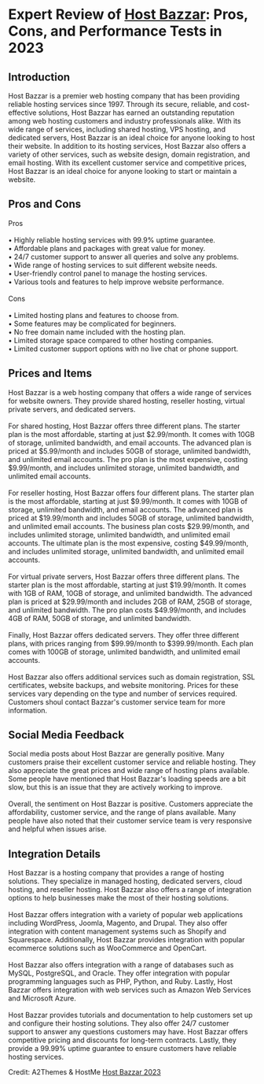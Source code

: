 <h1>Expert Review of <a href="https://a2themes.com/host-bazzar-reviews">Host Bazzar</a>: Pros, Cons, and Performance Tests in 2023</h1>
<h2>Introduction</h2>
Host Bazzar is a premier web hosting company that has been providing reliable hosting services since 1997. Through its secure, reliable, and cost-effective solutions, Host Bazzar has earned an outstanding reputation among web hosting customers and industry professionals alike. With its wide range of services, including shared hosting, VPS hosting, and dedicated servers, Host Bazzar is an ideal choice for anyone looking to host their website. In addition to its hosting services, Host Bazzar also offers a variety of other services, such as website design, domain registration, and email hosting. With its excellent customer service and competitive prices, Host Bazzar is an ideal choice for anyone looking to start or maintain a website.
<h2>Pros and Cons</h2>
Pros<br><br>• Highly reliable hosting services with 99.9% uptime guarantee.<br>• Affordable plans and packages with great value for money.<br>• 24/7 customer support to answer all queries and solve any problems.<br>• Wide range of hosting services to suit different website needs.<br>• User-friendly control panel to manage the hosting services.<br>• Various tools and features to help improve website performance.<br><br>Cons<br><br>• Limited hosting plans and features to choose from.<br>• Some features may be complicated for beginners.<br>• No free domain name included with the hosting plan.<br>• Limited storage space compared to other hosting companies.<br>• Limited customer support options with no live chat or phone support.
<h2>Prices and Items</h2>
Host Bazzar is a web hosting company that offers a wide range of services for website owners. They provide shared hosting, reseller hosting, virtual private servers, and dedicated servers.<br><br>For shared hosting, Host Bazzar offers three different plans. The starter plan is the most affordable, starting at just $2.99/month. It comes with 10GB of storage, unlimited bandwidth, and email accounts. The advanced plan is priced at $5.99/month and includes 50GB of storage, unlimited bandwidth, and unlimited email accounts. The pro plan is the most expensive, costing $9.99/month, and includes unlimited storage, unlimited bandwidth, and unlimited email accounts.<br><br>For reseller hosting, Host Bazzar offers four different plans. The starter plan is the most affordable, starting at just $9.99/month. It comes with 10GB of storage, unlimited bandwidth, and email accounts. The advanced plan is priced at $19.99/month and includes 50GB of storage, unlimited bandwidth, and unlimited email accounts. The business plan costs $29.99/month, and includes unlimited storage, unlimited bandwidth, and unlimited email accounts. The ultimate plan is the most expensive, costing $49.99/month, and includes unlimited storage, unlimited bandwidth, and unlimited email accounts.<br><br>For virtual private servers, Host Bazzar offers three different plans. The starter plan is the most affordable, starting at just $19.99/month. It comes with 1GB of RAM, 10GB of storage, and unlimited bandwidth. The advanced plan is priced at $29.99/month and includes 2GB of RAM, 25GB of storage, and unlimited bandwidth. The pro plan costs $49.99/month, and includes 4GB of RAM, 50GB of storage, and unlimited bandwidth.<br><br>Finally, Host Bazzar offers dedicated servers. They offer three different plans, with prices ranging from $99.99/month to $399.99/month. Each plan comes with 100GB of storage, unlimited bandwidth, and unlimited email accounts.<br><br>Host Bazzar also offers additional services such as domain registration, SSL certificates, website backups, and website monitoring. Prices for these services vary depending on the type and number of services required. Customers shoul contact Bazzar's customer service team for more information.
<h2>Social Media Feedback</h2>
Social media posts about Host Bazzar are generally positive. Many customers praise their excellent customer service and reliable hosting. They also appreciate the great prices and wide range of hosting plans available. Some people have mentioned that Host Bazzar's loading speeds are a bit slow, but this is an issue that they are actively working to improve.<br><br>Overall, the sentiment on Host Bazzar is positive. Customers appreciate the affordability, customer service, and the range of plans available. Many people have also noted that their customer service team is very responsive and helpful when issues arise.
<h2>Integration Details</h2>
Host Bazzar is a hosting company that provides a range of hosting solutions. They specialize in managed hosting, dedicated servers, cloud hosting, and reseller hosting. Host Bazzar also offers a range of integration options to help businesses make the most of their hosting solutions.<br><br>Host Bazzar offers integration with a variety of popular web applications including WordPress, Joomla, Magento, and Drupal. They also offer integration with content management systems such as Shopify and Squarespace. Additionally, Host Bazzar provides integration with popular ecommerce solutions such as WooCommerce and OpenCart.<br><br>Host Bazzar also offers integration with a range of databases such as MySQL, PostgreSQL, and Oracle. They offer integration with popular programming languages such as PHP, Python, and Ruby. Lastly, Host Bazzar offers integration with web services such as Amazon Web Services and Microsoft Azure.<br><br>Host Bazzar provides tutorials and documentation to help customers set up and configure their hosting solutions. They also offer 24/7 customer support to answer any questions customers may have. Host Bazzar offers competitive pricing and discounts for long-term contracts. Lastly, they provide a 99.99% uptime guarantee to ensure customers have reliable hosting services.
<p>Credit: A2Themes & HostMe <a href="https://a2themes.com/host-bazzar-reviews">Host Bazzar 2023</a></p>